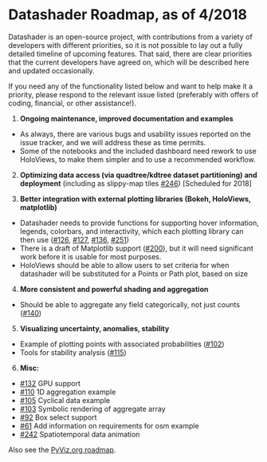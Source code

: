 # Datashader Roadmap, as of 4/2018

Datashader is an open-source project, with contributions from a variety of developers with different priorities, so it is not possible to lay out a fully detailed timeline of upcoming features.  That said, there are clear priorities that the current developers have agreed on, which will be described here and updated occasionally. 

If you need any of the functionality listed below and want to help make it a priority, please respond to the relevant issue listed (preferably with offers of coding, financial, or other assistance!). 

1. **Ongoing maintenance, improved documentation and examples**
  - As always, there are various bugs and usability issues reported on the issue tracker, and we will address these as time permits.
  - Some of the notebooks and the included dashboard need rework to use HoloViews, to make them simpler and to use a recommended workflow.

2. **Optimizing data access (via quadtree/kdtree dataset partitioning) and deployment** (including as slippy-map tiles [#246](../../issues/246)) [Scheduled for 2018]

3. **Better integration with external plotting libraries (Bokeh, HoloViews, matplotlib)**
  - Datashader needs to provide functions for supporting hover information, legends, colorbars, and interactivity, which each plotting library can then use ([#126](../../issues/126), [#127](../../issues/127), [#136](../../issues/136), [#251](../../issues/251))
  - There is a draft of Matplotlib support ([#200](../../issues/200)), but it will need significant work before it is usable for most purposes.
  - HoloViews should be able to allow users to set criteria for when datashader will be substituted for a Points or Path plot, based on size

4. **More consistent and powerful shading and aggregation**
  - Should be able to aggregate any field categorically, not just counts ([#140](../../issues/140))

5. **Visualizing uncertainty, anomalies, stability**
  - Example of plotting points with associated probabilities ([#102](../../issues/102))
  - Tools for stability analysis ([#115](../../issues/115))

6. **Misc:**
  - [#132](../../issues/132) GPU support
  - [#110](../../issues/110) 1D aggregation example
  - [#105](../../issues/105) Cyclical data example
  - [#103](../../issues/103) Symbolic rendering of aggregate array
  -  [#92](../../issues/92)  Box select support
  -  [#61](../../issues/61)  Add information on requirements for osm example
  - [#242](../../issues/242) Spatiotemporal data animation


Also see the [PyViz.org roadmap](http://pyviz.org/roadmap.html).
